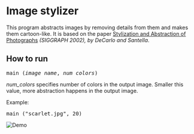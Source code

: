# Image stylizer

This program abstracts images by removing details from them and makes them cartoon-like. It is based on the paper [Stylization and Abstraction of Photographs](https://www.cs.rutgers.edu/~decarlo/pubs/sg02.pdf) *(SIGGRAPH 2002), by DeCarlo and Santella*.

## How to run

<pre>
main (<i>image_name</i>, <i>num_colors</i>)
</pre>

*num_colors* specifies number of colors in the output image. Smaller this value, more abstraction happens in the output image.

Example:

<pre>
main ("scarlet.jpg", 20)
</pre>

![Demo](https://raw.github.com/koderok/image-stylize/master/assets/demo.png)
